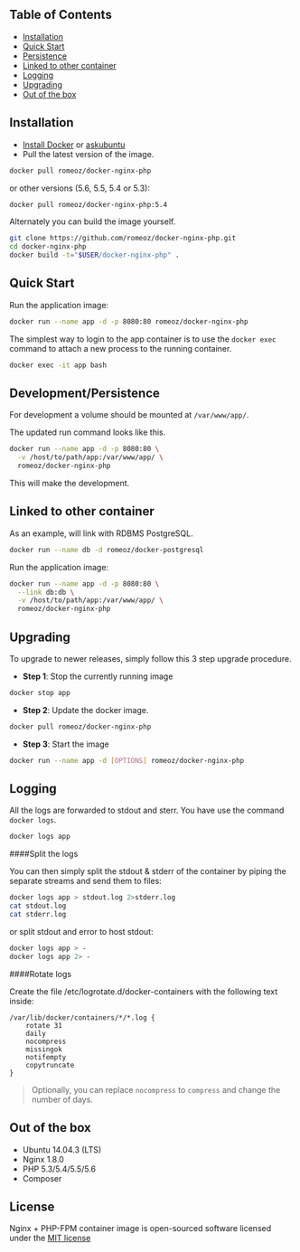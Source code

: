 Table of Contents
-------------------

 * [Installation](#installation)
 * [Quick Start](#quick-start)
 * [Persistence](#development-persistence)
 * [Linked to other container](#linked-to-other-container)
 * [Logging](#logging)
 * [Upgrading](#upgrading)
 * [Out of the box](#out-of-the-box)

Installation
-------------------

 * [Install Docker](https://docs.docker.com/installation/) or [askubuntu](http://askubuntu.com/a/473720)
 * Pull the latest version of the image.
 
```bash
docker pull romeoz/docker-nginx-php
```

or other versions (5.6, 5.5, 5.4 or 5.3):

```bash
docker pull romeoz/docker-nginx-php:5.4
```

Alternately you can build the image yourself.

```bash
git clone https://github.com/romeoz/docker-nginx-php.git
cd docker-nginx-php
docker build -t="$USER/docker-nginx-php" .
```

Quick Start
-------------------

Run the application image:

```bash
docker run --name app -d -p 8080:80 romeoz/docker-nginx-php
```

The simplest way to login to the app container is to use the `docker exec` command to attach a new process to the running container.

```bash
docker exec -it app bash
```

Development/Persistence
-------------------

For development a volume should be mounted at `/var/www/app/`.

The updated run command looks like this.

```bash
docker run --name app -d -p 8080:80 \
  -v /host/to/path/app:/var/www/app/ \
  romeoz/docker-nginx-php
```

This will make the development.

Linked to other container
-------------------

As an example, will link with RDBMS PostgreSQL. 

```bash
docker run --name db -d romeoz/docker-postgresql
```

Run the application image:

```bash
docker run --name app -d -p 8080:80 \
  --link db:db \
  -v /host/to/path/app:/var/www/app/ \
  romeoz/docker-nginx-php
```

Upgrading
-------------------

To upgrade to newer releases, simply follow this 3 step upgrade procedure.

- **Step 1**: Stop the currently running image

```bash
docker stop app
```

- **Step 2**: Update the docker image.

```bash
docker pull romeoz/docker-nginx-php
```

- **Step 3**: Start the image

```bash
docker run --name app -d [OPTIONS] romeoz/docker-nginx-php
```

Logging
-------------------

All the logs are forwarded to stdout and sterr. You have use the command `docker logs`.

```bash
docker logs app

```

####Split the logs

You can then simply split the stdout & stderr of the container by piping the separate streams and send them to files:

```bash
docker logs app > stdout.log 2>stderr.log
cat stdout.log
cat stderr.log
```

or split stdout and error to host stdout:

```bash
docker logs app > -
docker logs app 2> -
```

####Rotate logs

Create the file /etc/logrotate.d/docker-containers with the following text inside:

```
/var/lib/docker/containers/*/*.log {
    rotate 31
    daily
    nocompress
    missingok
    notifempty
    copytruncate
}
```
> Optionally, you can replace `nocompress` to `compress` and change the number of days.

Out of the box
-------------------
 * Ubuntu 14.04.3 (LTS)
 * Nginx 1.8.0
 * PHP 5.3/5.4/5.5/5.6
 * Composer

License
-------------------

Nginx + PHP-FPM container image is open-sourced software licensed under the [MIT license](http://opensource.org/licenses/MIT)